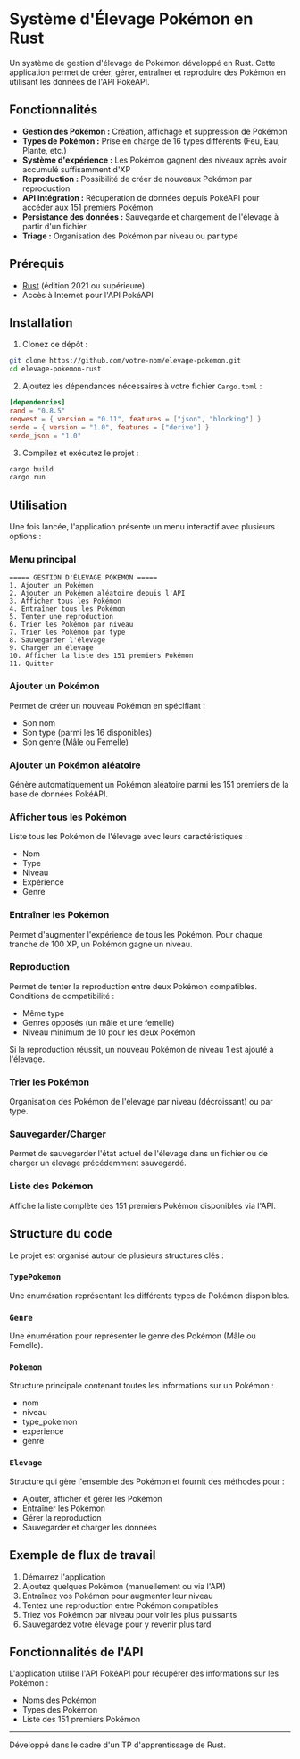 # Système d'Élevage Pokémon en Rust

Un système de gestion d'élevage de Pokémon développé en Rust. Cette application permet de créer, gérer, entraîner et reproduire des Pokémon en utilisant les données de l'API PokéAPI.

## Fonctionnalités

- **Gestion des Pokémon :** Création, affichage et suppression de Pokémon
- **Types de Pokémon :** Prise en charge de 16 types différents (Feu, Eau, Plante, etc.)
- **Système d'expérience :** Les Pokémon gagnent des niveaux après avoir accumulé suffisamment d'XP
- **Reproduction :** Possibilité de créer de nouveaux Pokémon par reproduction
- **API Intégration :** Récupération de données depuis PokéAPI pour accéder aux 151 premiers Pokémon
- **Persistance des données :** Sauvegarde et chargement de l'élevage à partir d'un fichier
- **Triage :** Organisation des Pokémon par niveau ou par type

## Prérequis

- [Rust](https://www.rust-lang.org/tools/install) (édition 2021 ou supérieure)
- Accès à Internet pour l'API PokéAPI

## Installation

1. Clonez ce dépôt :

```bash
git clone https://github.com/votre-nom/elevage-pokemon.git
cd elevage-pokemon-rust
```

2. Ajoutez les dépendances nécessaires à votre fichier `Cargo.toml` :

```toml
[dependencies]
rand = "0.8.5"
reqwest = { version = "0.11", features = ["json", "blocking"] }
serde = { version = "1.0", features = ["derive"] }
serde_json = "1.0"
```

3. Compilez et exécutez le projet :

```bash
cargo build
cargo run
```

## Utilisation

Une fois lancée, l'application présente un menu interactif avec plusieurs options :

### Menu principal

```
===== GESTION D'ÉLEVAGE POKEMON =====
1. Ajouter un Pokémon
2. Ajouter un Pokémon aléatoire depuis l'API
3. Afficher tous les Pokémon
4. Entraîner tous les Pokémon
5. Tenter une reproduction
6. Trier les Pokémon par niveau
7. Trier les Pokémon par type
8. Sauvegarder l'élevage
9. Charger un élevage
10. Afficher la liste des 151 premiers Pokémon
11. Quitter
```

### Ajouter un Pokémon

Permet de créer un nouveau Pokémon en spécifiant :

- Son nom
- Son type (parmi les 16 disponibles)
- Son genre (Mâle ou Femelle)

### Ajouter un Pokémon aléatoire

Génère automatiquement un Pokémon aléatoire parmi les 151 premiers de la base de données PokéAPI.

### Afficher tous les Pokémon

Liste tous les Pokémon de l'élevage avec leurs caractéristiques :

- Nom
- Type
- Niveau
- Expérience
- Genre

### Entraîner les Pokémon

Permet d'augmenter l'expérience de tous les Pokémon. Pour chaque tranche de 100 XP, un Pokémon gagne un niveau.

### Reproduction

Permet de tenter la reproduction entre deux Pokémon compatibles. Conditions de compatibilité :

- Même type
- Genres opposés (un mâle et une femelle)
- Niveau minimum de 10 pour les deux Pokémon

Si la reproduction réussit, un nouveau Pokémon de niveau 1 est ajouté à l'élevage.

### Trier les Pokémon

Organisation des Pokémon de l'élevage par niveau (décroissant) ou par type.

### Sauvegarder/Charger

Permet de sauvegarder l'état actuel de l'élevage dans un fichier ou de charger un élevage précédemment sauvegardé.

### Liste des Pokémon

Affiche la liste complète des 151 premiers Pokémon disponibles via l'API.

## Structure du code

Le projet est organisé autour de plusieurs structures clés :

### `TypePokemon`

Une énumération représentant les différents types de Pokémon disponibles.

### `Genre`

Une énumération pour représenter le genre des Pokémon (Mâle ou Femelle).

### `Pokemon`

Structure principale contenant toutes les informations sur un Pokémon :

- nom
- niveau
- type_pokemon
- experience
- genre

### `Elevage`

Structure qui gère l'ensemble des Pokémon et fournit des méthodes pour :

- Ajouter, afficher et gérer les Pokémon
- Entraîner les Pokémon
- Gérer la reproduction
- Sauvegarder et charger les données

## Exemple de flux de travail

1. Démarrez l'application
2. Ajoutez quelques Pokémon (manuellement ou via l'API)
3. Entraînez vos Pokémon pour augmenter leur niveau
4. Tentez une reproduction entre Pokémon compatibles
5. Triez vos Pokémon par niveau pour voir les plus puissants
6. Sauvegardez votre élevage pour y revenir plus tard

## Fonctionnalités de l'API

L'application utilise l'API PokéAPI pour récupérer des informations sur les Pokémon :

- Noms des Pokémon
- Types des Pokémon
- Liste des 151 premiers Pokémon

---

Développé dans le cadre d'un TP d'apprentissage de Rust.

